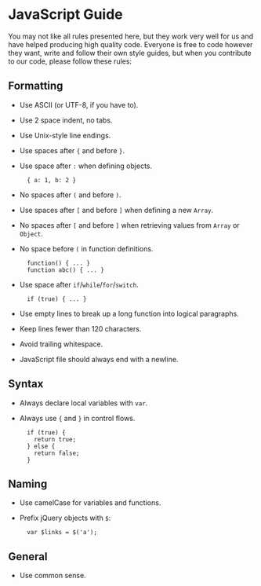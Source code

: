 # JavaScript Guide

You may not like all rules presented here, but they work very well for
us and have helped producing high quality code. Everyone is free to
code however they want, write and follow their own style guides, but
when you contribute to our code, please follow these rules:

## Formatting

* Use ASCII (or UTF-8, if you have to).

* Use 2 space indent, no tabs.

* Use Unix-style line endings.

* Use spaces after `{` and before `}`.

* Use space after `:` when defining objects.

        { a: 1, b: 2 }

* No spaces after `(` and before `)`.

* Use spaces after `[` and before `]` when defining a new `Array`.

* No spaces after `[` and before `]` when retrieving values from `Array` or `Object`.

* No space before `(` in function definitions.

        function() { ... }
        function abc() { ... }

* Use space after `if`/`while`/`for`/`switch`.

        if (true) { ... }

* Use empty lines to break up a long function into logical paragraphs.

* Keep lines fewer than 120 characters.

* Avoid trailing whitespace.

* JavaScript file should always end with a newline.

## Syntax

* Always declare local variables with `var`.

* Always use `{` and `}` in control flows.

        if (true) {
          return true;
        } else {
          return false;
        }

## Naming

* Use camelCase for variables and functions.

* Prefix jQuery objects with `$`:

        var $links = $('a');

## General

* Use common sense.
